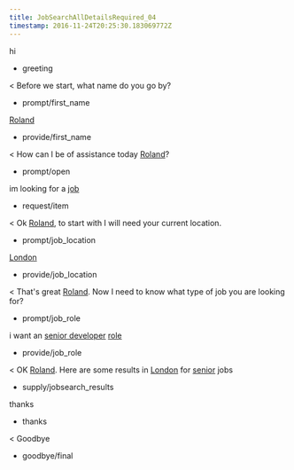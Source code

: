 ```yaml
---
title: JobSearchAllDetailsRequired_04
timestamp: 2016-11-24T20:25:30.183069772Z
---
```


hi
* greeting

< Before we start, what name do you go by?
* prompt/first_name

[Roland](first_name)
* provide/first_name

< How can I be of assistance today [Roland](first_name)?
* prompt/open

im looking for a [job](item_type)
* request/item

< Ok [Roland](first_name), to start with I will need your current location.
* prompt/job_location

[London](location)
* provide/job_location

< That's great [Roland](first_name). Now I need to know what type of job you are looking for?
* prompt/job_role

i want an [senior developer](jobrole) [role](item_type)
* provide/job_role

< OK [Roland](first_name). Here are some results in [London](location) for [senior](jobrole) jobs
* supply/jobsearch_results

thanks
* thanks

< Goodbye
* goodbye/final
